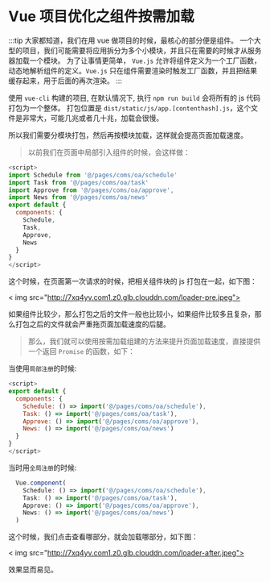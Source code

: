 # Vue 项目优化之组件按需加载

:::tip
大家都知道，我们在用 vue 做项目的时候，最核心的部分便是组件。
一个大型的项目，我们可能需要将应用拆分为多个小模块，并且只在需要的时候才从服务器加载一个模块。
为了让事情更简单， `Vue.js` 允许将组件定义为一个工厂函数，动态地解析组件的定义。`Vue.js` 只在组件需要渲染时触发工厂函数，并且把结果缓存起来，用于后面的再次渲染。
:::

使用 `vue-cli` 构建的项目, 在默认情况下, 执行 `npm run build` 会将所有的 js 代码打包为一个整体。
打包位置是 `dist/static/js/app.[contenthash].js`，这个文件是非常大，可能几兆或者几十兆，加载会很慢。

所以我们需要分模块打包，然后再按模块加载，这样就会提高页面加载速度。

> 以前我们在页面中局部引入组件的时候，会这样做：

```js
<script>
import Schedule from '@/pages/coms/oa/schedule'
import Task from '@/pages/coms/oa/task'
import Approve from '@/pages/coms/oa/approve',
import News from '@/pages/coms/oa/news'
export default {
  components: {
    Schedule,
    Task,
    Approve,
    News
  }
}
</script>
```

这个时候，在页面第一次请求的时候，把相关组件块的 js 打包在一起，如下图：

< img src="http://7xq4yv.com1.z0.glb.clouddn.com/loader-pre.jpeg">

如果组件比较少，那么打包之后的文件一般也比较小，如果组件比较多且复杂，那么打包之后的文件就会严重拖页面加载速度的后腿。

> 那么，我们就可以使用按需加载组建的方法来提升页面加载速度，直接提供一个返回 `Promise` 的函数，如下：

当使用`局部注册`的时候:

```js
<script>
export default {
  components: {
    Schedule: () => import('@/pages/coms/oa/schedule'),
    Task: () => import('@/pages/coms/oa/task'),
    Approve: () => import('@/pages/coms/oa/approve'),
    News: () => import('@/pages/coms/oa/news')
  }
}
</script>
```

当时用`全局注册`的时候:

```js
  Vue.component(
    Schedule: () => import('@/pages/coms/oa/schedule'),
    Task: () => import('@/pages/coms/oa/task'),
    Approve: () => import('@/pages/coms/oa/approve'),
    News: () => import('@/pages/coms/oa/news')
  )
```

这个时候，我们点击查看哪部分，就会加载哪部分，如下图：

< img src="http://7xq4yv.com1.z0.glb.clouddn.com/loader-after.jpeg">

效果显而易见。
